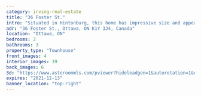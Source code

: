 ```yaml
---
category: irving-real-estate
title: "36 Foster St."
intro: "Situated in Hintonburg, this home has impressive size and appeal, and is minutes walk to your favourite coffee shop."
adr: "36 Foster St., Ottawa, ON K1Y 3J4, Canada"
location: "Ottawa, ON"
bedrooms: 2
bathrooms: 3
property_type: "Townhouse"
front_images: 4
interior_images: 39
back_images: 6
3d: "https://www.asteroommls.com/pviewer?hideleadgen=1&autorotation=1&defaultviewdollhouse=0&showdollhousehotspot=1&stopbgaudio=1&autonav=0&token=WEXZCD2Ou06MJcmwnbFe-A"
expires: "2021-12-13"
banner_location: "top-right"
---
```

